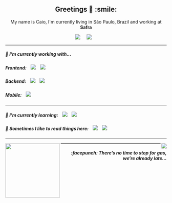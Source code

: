 <h2 align='center'> Greetings 👋 :smile:</h2>

<p align='center'>
  My name is Caio, I'm currently living in São Paulo, Brazil and working at <b>Safra</b> 
</p>

<p align='center'>
  <a href="https://www.linkedin.com/in/caioragazzi/"><img src="https://img.shields.io/badge/linkedin-%230077B5.svg?&style=for-the-badge&logo=linkedin&logoColor=white" /></a>&nbsp;&nbsp;&nbsp;&nbsp;
  <a href="mailto:ca.ragazzi@gmail.com?subject=Olá%20Caio"><img src="https://img.shields.io/badge/gmail-%23D14836.svg?&style=for-the-badge&logo=gmail&logoColor=white" /></a>&nbsp;&nbsp;&nbsp;&nbsp
</p>

<hr>

<div class="column-left">
  <p align='center'>
    <h5 id="headers" > 🔭 I’m currently working with...</h5>
    <h5> Frontend:&nbsp;&nbsp;&nbsp; 
    <img src="https://img.shields.io/badge/Angular9%20-%23e34f26.svg?&style=for-the-badge&logo=angular&logoColor=white" />&nbsp;&nbsp;&nbsp; 
    <img src="https://img.shields.io/badge/VueJs%20-%23e34f26.svg?&style=for-the-badge&logo=vue.js&color=green&logoColor=white" />&nbsp;&nbsp;&nbsp;
    </h5>
  </p>
</div>

<div class="column-right">
  <p align='center'>
    <h5>Backend:&nbsp;&nbsp;&nbsp; 
    <img src="https://img.shields.io/badge/.Net%20Core%20-%231572B6.svg?&style=for-the-badge&logo=.net&logoColor=white" />&nbsp;&nbsp;&nbsp;
    <img src="https://img.shields.io/badge/node.js%20-%23339933.svg?&style=for-the-badge&logo=node.js&logoColor=white" />&nbsp;&nbsp;&nbsp;
    </h5>
  </p>
</div>

<div class="column-right">
  <p align='center'>
    <h5>Mobile:&nbsp;&nbsp;&nbsp; 
    <img src="https://img.shields.io/badge/react native%20-%2361DAFB.svg?&style=for-the-badge&logo=react&logoColor=white" />&nbsp;&nbsp;&nbsp;
    </h5>
  </p>
</div>
</div>

<hr>

<div id="row2">
<div class="column-left">
  <p align='center'>
    <h5>🌱 I'm currently learning:&nbsp;&nbsp;&nbsp; 
    <img src="https://img.shields.io/badge/Docker-%231572B6.svg?&style=for-the-badge&logo=docker&logoColor=white" />&nbsp;&nbsp;&nbsp;
    <img src="https://img.shields.io/badge/RabbitMQ-%231572B6.svg?&style=for-the-badge&logo=rabbitmq&logoColor=white&color=orange" />&nbsp;&nbsp;&nbsp;
    </h5>
  </p>
</div>
</div>

<div align="left" >
  <p align='right'>
    <h5>💬 Sometimes I like to read things here:&nbsp;&nbsp;&nbsp; 
    <a href="https://dev.to"><img src="https://img.shields.io/badge/DEV.TO-%230A0A0A.svg?&style=for-the-badge&logo=dev-dot-to&logoColor=white" /></a>&nbsp;&nbsp;&nbsp;
    <a href="https://medium.com"><img src="https://img.shields.io/badge/medium-%2312100E.svg?&style=for-the-badge&logo=medium&logoColor=white" /></a>&nbsp;&nbsp;&nbsp;
    </h5>
  </p>
</div>

<hr>

<div>
  <img height="170" align="left" src="https://github-readme-stats.vercel.app/api?username=fytex&show_icons=true&title_color=9400D3&icon_color=79ff97&text_color=9f9f9f&bg_color=151515" />
  <img align="right" src="https://github-readme-stats.vercel.app/api/top-langs/?username=fytex&layout=compact&title_color=fff&text_color=fff&bg_color=151515" />
</div>

<hr>

<div>
<p align="right">
    <!--<a href="https://open.spotify.com/playlist/37i9dQZF1E383MbqoK7unK?si=j6fj9ERnSXimYDZM3qWHtg"><img src="https://img.shields.io/badge/spotify-%231ED760.svg?&style=for-the-badge&logo=spotify&logoColor=white" /></a>&nbsp;&nbsp;&nbsp;--> 
  <h5 align="right">:facepunch: There’s no time to stop for gas, we’re already late...</h5>
</p>
</div>
